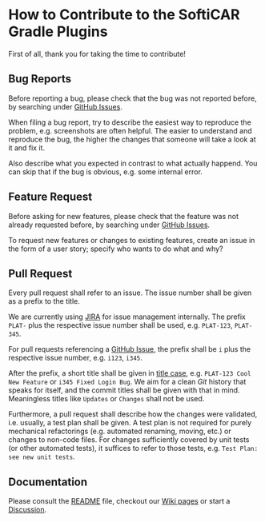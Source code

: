 # How to Contribute to the SoftiCAR Gradle Plugins

First of all, thank you for taking the time to contribute!

## Bug Reports

Before reporting a bug, please check that the bug was not reported before, by searching under [GitHub Issues](../../issues).

When filing a bug report, try to describe the easiest way to reproduce the problem, e.g. screenshots are often helpful.
The easier to understand and reproduce the bug, the higher the changes that someone will take a look at it and fix it.

Also describe what you expected in contrast to what actually happend. You can skip that if the bug is obvious, e.g. some internal error.

## Feature Request

Before asking for new features, please check that the feature was not already requested before, by searching under [GitHub Issues](../../issues).

To request new features or changes to existing features, create an issue in the form of a user story; specify who wants to do what and why?

## Pull Request

Every pull request shall refer to an issue. The issue number shall be given as a prefix to the title.

We are currently using [JIRA](https://www.atlassian.com/software/jira) for issue management internally. The prefix `PLAT-` plus the respective issue number shall be used, e.g. `PLAT-123`, `PLAT-345`. 

For pull requests referencing a [GitHub Issue](../../issues), the prefix shall be `i` plus the respective issue number, e.g. `i123`, `i345`.

After the prefix, a short title shall be given in [title case](https://en.wikipedia.org/wiki/Title_case), e.g. `PLAT-123 Cool New Feature` or `i345 Fixed Login Bug`. We aim for a clean *Git* history that speaks for itself, and the commit titles shall be given with that in mind. Meaningless titles like `Updates` or `Changes` shall not be used.

Furthermore, a pull request shall describe how the changes were validated, i.e. usually, a test plan shall be given. A test plan is not required for purely mechanical refactorings (e.g. automated renaming, moving, etc.) or changes to non-code files. For changes sufficiently covered by unit tests (or other automated tests), it suffices to refer to those tests, e.g. `Test Plan: see new unit tests`.

## Documentation

Please consult the [README](README.md) file, checkout our [Wiki pages](../../wiki) or start a [Discussion](../../discussions).
